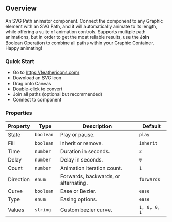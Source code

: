 ## Overview

An SVG Path animator component. Connect the component to any Graphic element with an SVG Path, and it will automatically animate to its length, while offering a suite of animation controls. Supports multiple path animations, but in order to get the most reliable results, use the **Join** Boolean Operation to combine all paths within your Graphic Container. Happy animating!

### Quick Start

- Go to https://feathericons.com/
- Download an SVG Icon
- Drag onto Canvas
- Double-click to convert
- Join all paths (optional but recommended)
- Connect to component

### Properties

| Property | Type     | Description   | Default   |
| -------- | -------- | ------------- | --------- |
| State      | `boolean` | Play or pause.     | `play` |
| Fill     | `boolean ` | Inherit or remove. | `inherit`    |
| Time     | `number` | Duration in seconds. | `2`    |
| Delay    | `number`  | Delay in seconds.   | `0`    |
| Count    | `number`  | Animation iteration count.   | `1`    |
| Direction    | `enum`  | Forwards, backwards, or alternating.   | `forwards`    |
| Curve    | `boolean`  | Ease or Bezier.   | `ease`    |
| Type    | `enum`  | Easing options.   | `ease`    |
| Values    | `string`  | Custom bezier curve.   | `1, 0, 0, 1`    |



